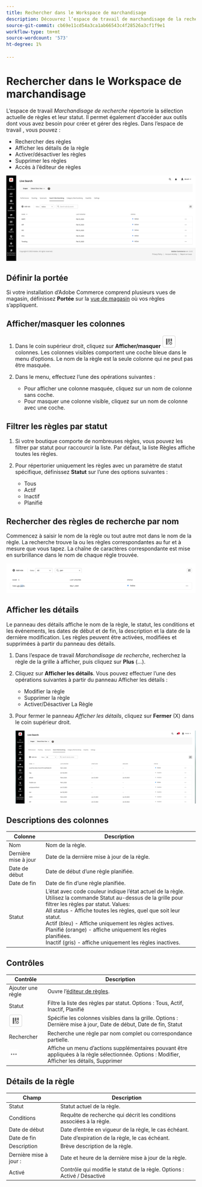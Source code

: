```yaml
---
title: Rechercher dans le Workspace de marchandisage
description: Découvrez l’espace de travail de marchandisage de la recherche.
source-git-commit: cb69e11cd54a3ca1ab66543c4f28526a3cf1f9e1
workflow-type: tm+mt
source-wordcount: '573'
ht-degree: 1%

---
```


# Rechercher dans le Workspace de marchandisage

L’espace de travail *Marchandisage de recherche* répertorie la sélection actuelle de règles et leur statut. Il permet également d’accéder aux outils dont vous avez besoin pour créer et gérer des règles. Dans l’espace de travail , vous pouvez :

* Rechercher des règles
* Afficher les détails de la règle
* Activer/désactiver les règles
* Supprimer les règles
* Accès à l’éditeur de règles

![Rechercher dans le Workspace de marchandisage](assets/rules-workspace.png)

## Définir la portée

Si votre installation d’Adobe Commerce comprend plusieurs vues de magasin, définissez **Portée** sur la [&#x200B; vue de magasin](https://experienceleague.adobe.com/docs/commerce-admin/start/setup/websites-stores-views.html?lang=fr#scope-settings) où vos règles s’appliquent.

## Afficher/masquer les colonnes

1. Dans le coin supérieur droit, cliquez sur **Afficher/masquer** ![Sélecteur de colonne](assets/btn-show-hide-columns.png) colonnes.
Les colonnes visibles comportent une coche bleue dans le menu d’options. Le nom de la règle est la seule colonne qui ne peut pas être masquée.

1. Dans le menu, effectuez l’une des opérations suivantes :

   * Pour afficher une colonne masquée, cliquez sur un nom de colonne sans coche.
   * Pour masquer une colonne visible, cliquez sur un nom de colonne avec une coche.

## Filtrer les règles par statut

1. Si votre boutique comporte de nombreuses règles, vous pouvez les filtrer par statut pour raccourcir la liste. Par défaut, la liste Règles affiche toutes les règles.

1. Pour répertorier uniquement les règles avec un paramètre de statut spécifique, définissez **Statut** sur l’une des options suivantes :

   * Tous
   * Actif
   * Inactif
   * Planifié

## Rechercher des règles de recherche par nom

Commencez à saisir le nom de la règle ou tout autre mot dans le nom de la règle.
La recherche trouve la ou les règles correspondantes au fur et à mesure que vous tapez. La chaîne de caractères correspondante est mise en surbrillance dans le nom de chaque règle trouvée.

![Règles - Rechercher par nom](assets/rules-workspace-search-name.png)

## Afficher les détails

Le panneau des détails affiche le nom de la règle, le statut, les conditions et les événements, les dates de début et de fin, la description et la date de la dernière modification. Les règles peuvent être activées, modifiées et supprimées à partir du panneau des détails.

1. Dans l’espace de travail *Marchandisage de recherche*, recherchez la règle de la grille à afficher, puis cliquez sur **Plus** (...).
1. Cliquez sur **Afficher les détails**.
Vous pouvez effectuer l’une des opérations suivantes à partir du panneau Afficher les détails :

   * Modifier la règle
   * Supprimer la règle
   * Activer/Désactiver La Règle

1. Pour fermer le panneau *Afficher les détails*, cliquez sur **Fermer** (X) dans le coin supérieur droit.

   ![Règle - détails](assets/rules-workspace-details.png)

## Descriptions des colonnes

| Colonne | Description |
|--- |--- |
| Nom | Nom de la règle. |
| Dernière mise à jour | Date de la dernière mise à jour de la règle. |
| Date de début | Date de début d’une règle planifiée. |
| Date de fin | Date de fin d’une règle planifiée. |
| Statut | L’état avec code couleur indique l’état actuel de la règle. Utilisez la commande Statut au-dessus de la grille pour filtrer les règles par statut. Values:<br />All status - Affiche toutes les règles, quel que soit leur statut.<br />Actif (bleu) - Affiche uniquement les règles actives.<br />Planifié (orange) - affiche uniquement les règles planifiées.<br />Inactif (gris) - affiche uniquement les règles inactives. |

## Contrôles

| Contrôle | Description |
|--- |--- |
| Ajouter une règle | Ouvre l’[éditeur de règles](rules-add.md). |
| Statut | Filtre la liste des règles par statut. Options : Tous, Actif, Inactif, Planifié |
| ![Sélecteur de colonnes](assets/btn-show-hide-columns.png) | Spécifie les colonnes visibles dans la grille. Options : Dernière mise à jour, Date de début, Date de fin, Statut |
| Rechercher | Recherche une règle par nom complet ou correspondance partielle. |
| ![Plus de sélecteur](assets/btn-more.png) | Affiche un menu d’actions supplémentaires pouvant être appliquées à la règle sélectionnée. Options : Modifier, Afficher les détails, Supprimer |

## Détails de la règle

| Champ | Description |
|--- |--- |
| Statut | Statut actuel de la règle. |
| Conditions | Requête de recherche qui décrit les conditions associées à la règle. |
| Date de début | Date d’entrée en vigueur de la règle, le cas échéant. |
| Date de fin | Date d’expiration de la règle, le cas échéant. |
| Description | Brève description de la règle. |
| Dernière mise à jour : | Date et heure de la dernière mise à jour de la règle. |
| Activé | Contrôle qui modifie le statut de la règle. Options : Activé / Désactivé |
